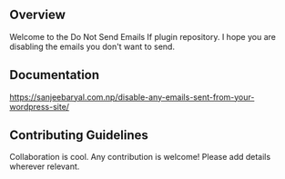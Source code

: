 ## Overview

Welcome to the Do Not Send Emails If plugin repository. I hope you are disabling the emails you don't want to send.


## Documentation

https://sanjeebaryal.com.np/disable-any-emails-sent-from-your-wordpress-site/


## Contributing Guidelines

Collaboration is cool. Any contribution is welcome! Please add details wherever relevant.